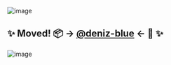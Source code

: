![image](https://github.com/user-attachments/assets/2fe50bf9-3d73-4d76-bdf8-a78695bc0f1f)

## ✨ Moved! 📦 -> [@deniz-blue](https://github.com/deniz-blue) <- 🌸 ✨

![image](https://github.com/user-attachments/assets/6e048f05-fbe2-4149-a111-f47e9a842b4f)
